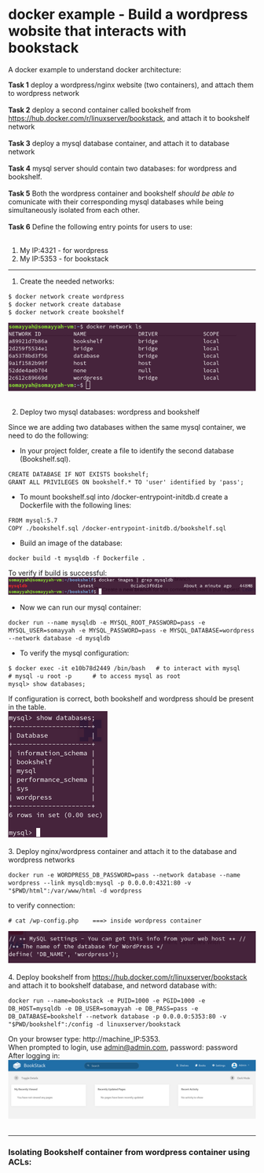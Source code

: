 # docker example - Build a wordpress wobsite that interacts with bookstack

A docker example to understand docker architecture:

**Task 1** deploy a wordpress/nginx website (two containers), and attach them to wordpress network<br><br>
**Task 2** deploy a second container called bookshelf from https://hub.docker.com/r/linuxserver/bookstack, and attach it to bookshelf network<br><br>
**Task 3** deploy a mysql database container, and attach it to database network<br><br>
**Task 4** mysql server should contain two databases: for wordpress and bookshelf.<br><br>
**Task 5** Both the wordpress container and bookshelf *_should be able to_* comunicate with their corresponding mysql databases while being simultaneously isolated from each other.<br><br>
**Task 6** Define the following entry points for users to use:<br><br>
1. My IP:4321 - for wordpress<br>
2. My IP:5353 - for bookstack<br>

_________________________________________________________________________________________________________________________

1. Create the needed networks:<br>
  ```
  $ docker network create wordpress
  $ docker network create database
  $ docker network create bookshelf
  ```
  ![docker network ls](https://github.com/Somayyah/dockertask/blob/master/networkls.png)<br><br>
  
2. Deploy two mysql databases: wordpress and bookshelf<br>

Since we are adding two databases withen the same mysql container, we need to do the following:<br>
  * In your project folder, create a file to identify the second database (Bookshelf.sql).<br>
  ```
  CREATE DATABASE IF NOT EXISTS bookshelf;
  GRANT ALL PRIVILEGES ON bookshelf.* TO 'user' identified by 'pass';
  ```
  * To mount bookshelf.sql into /docker-entrypoint-initdb.d create a Dockerfile with the following lines:<br>
  ```
  FROM mysql:5.7
COPY ./bookshelf.sql /docker-entrypoint-initdb.d/bookshelf.sql
  ```
  * Build an image of the database:<br>
  ```
  docker build -t mysqldb -f Dockerfile .
  ```
To verify if build is successful:<br>
![mysqldb image](https://github.com/Somayyah/dockertask/blob/master/mysqldb.png)<br>
* Now we can run our mysql container:<br>
```
docker run --name mysqldb -e MYSQL_ROOT_PASSWORD=pass -e MYSQL_USER=somayyah -e MYSQL_PASSWORD=pass -e MYSQL_DATABASE=wordpress  --network database -d mysqldb
```
* To verify the mysql configuration:
```
$ docker exec -it e10b78d2449 /bin/bash   # to interact with mysql
# mysql -u root -p      # to access mysql as root
mysql> show databases;
```
If configuration is correct, both bookshelf and wordpress should be present in the table.<br>
![show databases](https://github.com/Somayyah/dockertask/blob/master/showdb.png)<br><br>
3. Deploy nginx/wordpress container and attach it to the database and wordpress networks<br>
```
docker run -e WORDPRESS_DB_PASSWORD=pass --network database --name wordpress --link mysqldb:mysql -p 0.0.0.0:4321:80 -v "$PWD/html":/var/www/html -d wordpress
```
to verify connection:<br>
  ```
# cat /wp-config.php    ===> inside wordpress container
  ```
![connected?](https://github.com/Somayyah/dockertask/blob/master/connected.png)<br><br>
4. Deploy bookshelf from https://hub.docker.com/r/linuxserver/bookstack and attach it to bookshelf database, and netword
database with:<br>
```
docker run --name=bookstack -e PUID=1000 -e PGID=1000 -e DB_HOST=mysqldb -e DB_USER=somayyah -e DB_PASS=pass -e DB_DATABASE=bookshelf --network database -p 0.0.0.0:5353:80 -v "$PWD/bookshelf":/config -d linuxserver/bookstack
```
On your browser type: http://machine_IP:5353.<br>
When prompted to login, use admin@admin.com, password: password<br>
After logging in: <br>
![logged in](https://github.com/Somayyah/dockertask/blob/master/logedin.png)<br><br>

____________________________________________________________________________________________________________________________
### Isolating Bookshelf container from wordpress container using ACLs:


